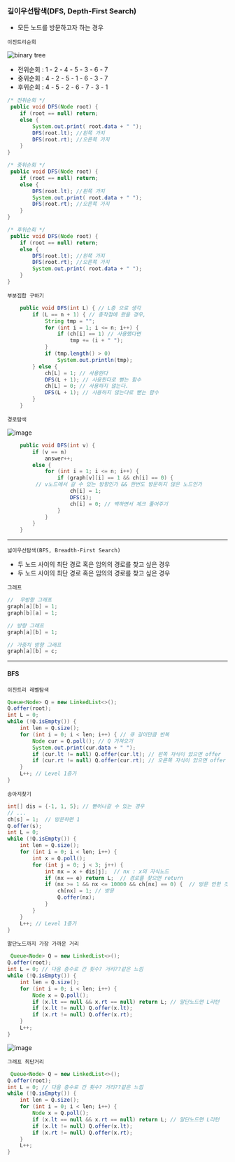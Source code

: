 ### 깊이우선탐색(DFS, Depth-First Search)

- 모든 노드를 방문하고자 하는 경우

`이진트리순회`</br>

![binary tree](https://user-images.githubusercontent.com/28912774/120569404-ce26a900-c450-11eb-8be6-c72bae145569.png) </br>

- 전위순회 : 1 - 2 - 4 - 5 - 3 - 6 - 7
- 중위순회 : 4 - 2 - 5 - 1 - 6 - 3 - 7
- 후위순회 : 4 - 5 - 2 - 6 - 7 - 3 - 1

```java
/* 전위순회 */
 public void DFS(Node root) {
    if (root == null) return;
    else {
        System.out.print( root.data + " ");
        DFS(root.lt); //왼쪽 가지
        DFS(root.rt); //오른쪽 가지
    }
}

/* 중위순회 */
 public void DFS(Node root) {
    if (root == null) return;
    else {
        DFS(root.lt); //왼쪽 가지
        System.out.print( root.data + " ");
        DFS(root.rt); //오른쪽 가지
    }
}

/* 후위순회 */
 public void DFS(Node root) {
    if (root == null) return;
    else {
        DFS(root.lt); //왼쪽 가지
        DFS(root.rt); //오른쪽 가지
        System.out.print( root.data + " ");
    }
}
```

`부분집합 구하기`

```java
    public void DFS(int L) { // L층 으로 생각
        if (L == n + 1) { // 종착점에 왔을 경우,
            String tmp = "";
            for (int i = 1; i <= n; i++) {
                if (ch[i] == 1) // 사용했다면
                    tmp += (i + " ");
            }
            if (tmp.length() > 0)
                System.out.println(tmp);
        } else {
            ch[L] = 1; // 사용한다
            DFS(L + 1); // 사용한다로 뻗는 함수
            ch[L] = 0; // 사용하지 않는다.
            DFS(L + 1); // 사용하지 않는다로 뻗는 함수
        }
    }
```

`경로탐색`

![image](https://github.com/gangintheremark/Algorithm/assets/81904943/af653bc5-a7a0-4855-94fe-7cfd73bf8dd3)

```java
    public void DFS(int v) {
        if (v == n)
            answer++;
        else {
            for (int i = 1; i <= n; i++) {
                if (graph[v][i] == 1 && ch[i] == 0) { 
         // v노드에서 갈 수 있는 방향인가 && 한번도 방문하지 않은 노드인가
                    ch[i] = 1;
                    DFS(i);
                    ch[i] = 0; // 백하면서 체크 풀어주기
                }
            }
        }
    }
```

---

`넓이우선탐색(BFS, Breadth-First Search)` </br>
- 두 노드 사이의 최단 경로 혹은 임의의 경로를 찾고 싶은 경우 
- 두 노드 사이의 최단 경로 혹은 임의의 경로를 찾고 싶은 경우 </br>

`그래프`

```java
//  무방향 그래프
graph[a][b] = 1;
graph[b][a] = 1;

// 방향 그래프
graph[a][b] = 1;

// 가중치 방향 그래프
graph[a][b] = c;

```

---



#### BFS

`이진트리 레벨탐색`

```java
Queue<Node> Q = new LinkedList<>();
Q.offer(root);
int L = 0;
while (!Q.isEmpty()) {
    int len = Q.size();
    for (int i = 0; i < len; i++) { // 큐 길이만큼 반복
        Node cur = Q.poll(); // Q 가져오기
        System.out.print(cur.data + " ");
        if (cur.lt != null) Q.offer(cur.lt); // 왼쪽 자식이 있으면 offer
        if (cur.rt != null) Q.offer(cur.rt); // 오른쪽 자식이 있으면 offer
    }
    L++; // Level 1증가
}
```

`송아지찾기`

```java
int[] dis = {-1, 1, 5}; // 뻗어나갈 수 있는 경우
// ...
ch[s] = 1;  // 방문하면 1
Q.offer(s);
int L = 0;
while (!Q.isEmpty()) {
    int len = Q.size();
    for (int i = 0; i < len; i++) {
        int x = Q.poll();
        for (int j = 0; j < 3; j++) {
            int nx = x + dis[j];  // nx : x의 자식노드
            if (nx == e) return L;  // 경로를 찾으면 return
            if (nx >= 1 && nx <= 10000 && ch[nx] == 0) {  // 방문 안한 것인지
                ch[nx] = 1; // 방문
                Q.offer(nx);
            }
        }
    }
    L++; // Level 1증가
}
```

`말단노드까지 가장 가까운 거리`

```java
 Queue<Node> Q = new LinkedList<>();
Q.offer(root);
int L = 0; // 다음 층수로 간 횟수? 거리??같은 느낌
while (!Q.isEmpty()) {
    int len = Q.size();
    for (int i = 0; i < len; i++) {
        Node x = Q.poll();
        if (x.lt == null && x.rt == null) return L; // 말단노드면 L리턴
        if (x.lt != null) Q.offer(x.lt);
        if (x.rt != null) Q.offer(x.rt);
    }
    L++;
}
```

![image](https://github.com/gangintheremark/Algorithm/assets/81904943/76a1cd06-8eec-4846-8c2d-8a7d92bf2bc5)

`그래프 최단거리`

```java
 Queue<Node> Q = new LinkedList<>();
Q.offer(root);
int L = 0; // 다음 층수로 간 횟수? 거리??같은 느낌
while (!Q.isEmpty()) {
    int len = Q.size();
    for (int i = 0; i < len; i++) {
        Node x = Q.poll();
        if (x.lt == null && x.rt == null) return L; // 말단노드면 L리턴
        if (x.lt != null) Q.offer(x.lt);
        if (x.rt != null) Q.offer(x.rt);
    }
    L++;
}
```
